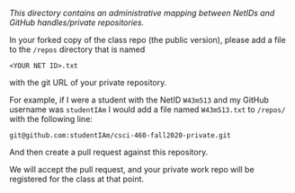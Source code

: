 _This directory contains an administrative mapping between NetIDs and GitHub handles/private repositories._

In your forked copy of the class repo (the public version), please add a file to the `/repos` directory that is named
```
<YOUR NET ID>.txt
```
with the git URL of your private repository.

For example, if I were a student with the NetID `W43m513` and my GitHub username was `studentIAm`
I would add a file named `W43m513.txt` to `/repos/` with the following line:
```
git@github.com:studentIAm/csci-460-fall2020-private.git
```

And then create a pull request against this repository.

We will accept the pull request, and your private work repo will be registered for the class at that point.
